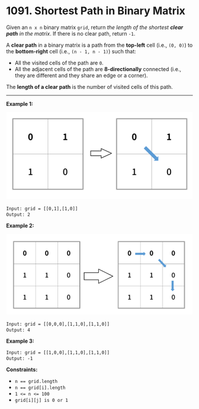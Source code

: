 # 1091. Shortest Path in Binary Matrix

Given an `n x n` binary matrix `grid`, return *the length of the shortest **clear path** in the matrix*. If there is no clear path, return `-1`.

A **clear path** in a binary matrix is a path from the **top-left** cell (i.e., `(0, 0)`) to the **bottom-right** cell (i.e., `(n - 1, n - 1)`) such that:

* All the visited cells of the path are `0`.
* All the adjacent cells of the path are **8-directionally** connected (i.e., they are different and they share an edge or a corner).

The **length of a clear path** is the number of visited cells of this path.

 
---
**Example 1:**

![image](https://github.com/kevin-the-engi/leetcode-solutions/blob/master/solutions/shortest-path-in-binary-matrix/examples/example1_1.png)
```
Input: grid = [[0,1],[1,0]]
Output: 2
```

**Example 2:**

![image](https://github.com/kevin-the-engi/leetcode-solutions/blob/master/solutions/shortest-path-in-binary-matrix/examples/example2_1.png)
```
Input: grid = [[0,0,0],[1,1,0],[1,1,0]]
Output: 4
```

**Example 3:**

```
Input: grid = [[1,0,0],[1,1,0],[1,1,0]]
Output: -1
```

**Constraints:**

* `n == grid.length`
* `n == grid[i].length`
* `1 <= n <= 100`
* `grid[i][j] is 0 or 1`
